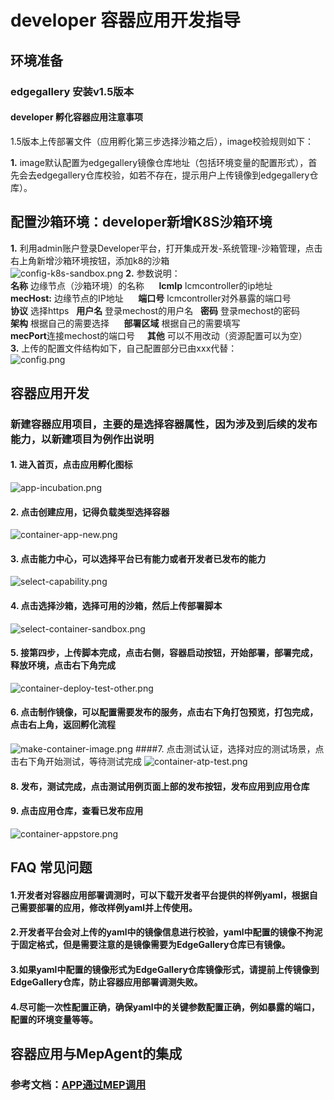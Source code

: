# developer 容器应用开发指导

## 环境准备

### edgegallery 安装v1.5版本 
#### developer 孵化容器应用注意事项<br/>
1.5版本上传部署文件（应用孵化第三步选择沙箱之后），image校验规则如下：<br/>

 **1.** image默认配置为edgegallery镜像仓库地址（包括环境变量的配置形式），首先会去edgegallery仓库校验，如若不存在，提示用户上传镜像到edgegallery仓库）。<br/>

 
## 配置沙箱环境：developer新增K8S沙箱环境

 **1.** 利用admin账户登录Developer平台，打开集成开发-系统管理-沙箱管理，点击右上角新增沙箱环境按钮，添加k8的沙箱<br/>
![](/uploads/images/2021/developer/config-k8s-sandbox.png "config-k8s-sandbox.png")
**2.** 参数说明：<br/>
 **名称** 边缘节点（沙箱环境）的名称&nbsp;&nbsp;&nbsp;&nbsp;&nbsp; **lcmIp** lcmcontroller的ip地址<br/>
 **mecHost:** 边缘节点的IP地址&nbsp;&nbsp;&nbsp;&nbsp;&nbsp; **端口号** lcmcontroller对外暴露的端口号<br/>
 **协议** 选择https&nbsp;&nbsp; **用户名** 登录mechost的用户名&nbsp;&nbsp; **密码** 登录mechost的密码<br/>
 **架构** 根据自己的需要选择&nbsp;&nbsp;&nbsp;&nbsp;&nbsp; **部署区域** 根据自己的需要填写<br/>
 **mecPort**连接mechost的端口号&nbsp;&nbsp;&nbsp;&nbsp;&nbsp;**其他** 可以不用改动（资源配置可以为空）<br/>
**3.** 上传的配置文件结构如下，自己配置部分已由xxx代替：<br/>
![](/uploads/images/2021/0701/151313_489a9540_5504908.png "config.png")

## 容器应用开发
### 新建容器应用项目，主要的是选择容器属性，因为涉及到后续的发布能力，以新建项目为例作出说明
#### 1. 进入首页，点击应用孵化图标
![](/uploads/images/2021/developer/app-incubation.png "app-incubation.png")
#### 2. 点击创建应用，记得负载类型选择容器
![](/uploads/images/2021/developer/container-app-new.png "container-app-new.png")
#### 3. 点击能力中心，可以选择平台已有能力或者开发者已发布的能力
![](/uploads/images/2021/developer/select-capability.png "select-capability.png")
#### 4. 点击选择沙箱，选择可用的沙箱，然后上传部署脚本
![](/uploads/images/2021/developer/select-container-sandbox.png "select-container-sandbox.png")
#### 5. 接第四步，上传脚本完成，点击右侧，容器启动按钮，开始部署，部署完成，释放环境，点击右下角完成
![](/uploads/images/2021/developer/container-deploy-test-other.png "container-deploy-test-other.png")
#### 6. 点击制作镜像，可以配置需要发布的服务，点击右下角打包预览，打包完成，点击右上角，返回孵化流程
![](/uploads/images/2021/developer/make-container-image.png "make-container-image.png")
####7. 点击测试认证，选择对应的测试场景，点击右下角开始测试，等待测试完成
![](/uploads/images/2021/developer/container-atp-test.png "container-atp-test.png")
#### 8. 发布，测试完成，点击测试用例页面上部的发布按钮，发布应用到应用仓库

#### 9. 点击应用仓库，查看已发布应用
![](/uploads/images/2021/developer/container-appstore.png "container-appstore.png")
## FAQ 常见问题
#### 1.开发者对容器应用部署调测时，可以下载开发者平台提供的样例yaml，根据自己需要部署的应用，修改样例yaml并上传使用。<br/> 

#### 2.开发者平台会对上传的yaml中的镜像信息进行校验，yaml中配置的镜像不拘泥于固定格式，但是需要注意的是镜像需要为EdgeGallery仓库已有镜像。<br/> 

#### 3.如果yaml中配置的镜像形式为EdgeGallery仓库镜像形式，请提前上传镜像到EdgeGallery仓库，防止容器应用部署调测失败。<br/> 

#### 4.尽可能一次性配置正确，确保yaml中的关键参数配置正确，例如暴露的端口，配置的环境变量等等。<br/> 

## 容器应用与MepAgent的集成
### 参考文档：[APP通过MEP调用](https://gitee.com/edgegallery/docs/blob/master/Projects/MEP/app%E9%80%9A%E8%BF%87MEP%E8%B0%83%E7%94%A8.md)